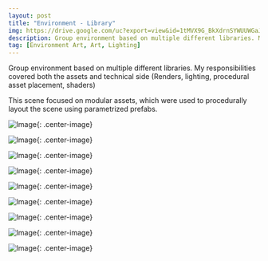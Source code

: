 ```yaml
---
layout: post
title: "Environment - Library"
img: https://drive.google.com/uc?export=view&id=1tMVX9G_BkXdrnSYWUUWGaJ5DjnpzGJjS # Add image post (optional)
description: Group environment based on multiple different libraries. My responsibilities covered both the assets and technical side (Renders, lighting, procedural asset placement, shaders)
tag: [Environment Art, Art, Lighting]
---
```

Group environment based on multiple different libraries. My responsibilities covered both the assets and technical side (Renders, lighting, procedural asset placement, shaders)

This scene focused on modular assets, which were used to procedurally layout the scene using parametrized prefabs.

![Image](https://drive.google.com/uc?export=view&id=1n7KC2frs12kMVUJ-_ognAVAUJyDLfBSX){: .center-image}

![Image](https://drive.google.com/uc?export=view&id=1n6xM_8Toxi26JV2XZ5HhDPvXhzNkFE5R){: .center-image}

![Image](https://drive.google.com/uc?export=view&id=1X4hsE_zbxalmzN2hiEw1miogklU33-50){: .center-image}

![Image](https://drive.google.com/uc?export=view&id=1uCKU0CYzu9oGR1Q4mMq6eYs_ZVEWPxZV){: .center-image}

![Image](https://drive.google.com/uc?export=view&id=1kCyjtDGM790jMTdtx_AH0H1Q4ZtuZrQw){: .center-image}

![Image](https://drive.google.com/uc?export=view&id=1-zbv6Sgyy4d2AXZyQWNnMhJ4yLjUUs9t){: .center-image}

![Image](https://drive.google.com/uc?export=view&id=1xwaYXfy5BtSNN0BOGK4O9mTYlYiEhL3Q){: .center-image}

![Image](https://drive.google.com/uc?export=view&id=1t82IBHXyQ6U74bS28q5Vi6RupNA54cPg){: .center-image}

![Image](https://drive.google.com/uc?export=view&id=1ZiJA9vrcTkdvICvJvARnMHMXhISkNjGP){: .center-image}